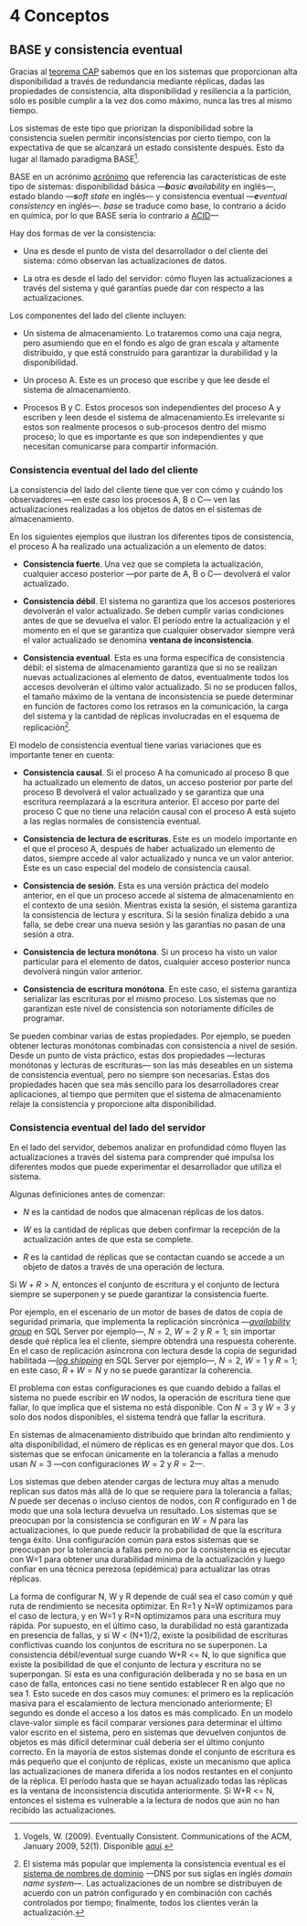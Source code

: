 # 4 Conceptos

## BASE y consistencia eventual

Gracias al [teorema CAP](./4_CAP.md) sabemos que en los sistemas que
proporcionan alta disponibilidad a través de redundancia mediante réplicas,
dadas las propiedades de consistencia, alta disponibilidad y resiliencia a la
partición, sólo es posible cumplir a la vez dos como máximo, nunca las tres al
mismo tiempo.

Los sistemas de este tipo que priorizan la disponibilidad sobre la consistencia
suelen permitir inconsistencias por cierto tiempo, con la expectativa de que se
alcanzará un estado consistente después. Esto da lugar al llamado paradigma
BASE[^1].

[^1]: Vogels, W. (2009). Eventually Consistent. Communications of the ACM,
    January 2009, 52(1). Disponible
    [aquí](https://dl.acm.org/doi/pdf/10.1145/1435417.1435432).

BASE en un acrónimo [acrónimo](https://dle.rae.es/acrónimo) que referencia las
características de este tipo de sistemas: disponibilidad básica —***b**asic
**a**vailability* en inglés—, estado blando —***s**oft state* en inglés— y
consistencia eventual —***e**ventual consistency* en inglés—. *base* se traduce
como base, lo contrario a ácido en química, por lo que BASE sería lo contrario a
[ACID](./4_ACID.md)—

Hay dos formas de ver la consistencia:

* Una es desde el punto de vista del desarrollador o del cliente del sistema:
  cómo observan las actualizaciones de datos.

* La otra es desde el lado del servidor: cómo fluyen las actualizaciones a
  través del sistema y qué garantías puede dar con respecto a las
  actualizaciones.

Los componentes del lado del cliente incluyen:

* Un sistema de almacenamiento. Lo trataremos como una caja
  negra, pero asumiendo que en el fondo es algo de gran escala y altamente
  distribuido, y que está construido para garantizar la durabilidad y la
  disponibilidad.

* Un proceso A. Este es un proceso que escribe y que lee desde el sistema de
  almacenamiento.

* Procesos B y C. Estos procesos son independientes del proceso A y escriben y
  leen desde el sistema de almacenamiento.Es irrelevante si estos son realmente
  procesos o sub-procesos dentro del mismo proceso; lo que es importante es que
  son independientes y que necesitan comunicarse para compartir información.

### Consistencia eventual del lado del cliente

La consistencia del lado del cliente tiene que ver con cómo y cuándo los
observadores —en este caso los procesos A, B o C— ven las actualizaciones
realizadas a los objetos de datos en el sistemas de almacenamiento.

En los siguientes ejemplos que ilustran los diferentes tipos de consistencia, el
proceso A ha realizado una actualización a un elemento de datos:

* **Consistencia fuerte**. Una vez que se completa la actualización, cualquier
  acceso posterior —por parte de A, B o C— devolverá el valor actualizado.

* **Consistencia débil**. El sistema no garantiza que los accesos posteriores
  devolverán el valor actualizado. Se deben cumplir varias condiciones antes de
  que se devuelva el valor. El período entre la actualización y el momento en el
  que se garantiza que cualquier observador siempre verá el valor actualizado se
  denomina **ventana de inconsistencia**.

* **Consistencia eventual**. Esta es una forma específica de consistencia débil:
  el sistema de almacenamiento garantiza que si no se realizan nuevas
  actualizaciones al elemento de datos, eventualmente todos los accesos devolverán
  el último valor actualizado. Si no se producen fallos, el tamaño máximo de la
  ventana de inconsistencia se puede determinar en función de factores como los
  retrasos en la comunicación, la carga del sistema y la cantidad de réplicas
  involucradas en el esquema de replicación[^2].

[^2]: El sistema más popular que implementa la consistencia eventual es el
    [sistema de nombres de
    dominio](https://datatracker.ietf.org/doc/html/rfc1034) —DNS por sus siglas
        en inglés *domain name system*—. Las actualizaciones de un nombre se
    distribuyen de acuerdo con un patrón configurado y en combinación con cachés
    controlados por tiempo; finalmente, todos los clientes verán la
    actualización.

El modelo de consistencia eventual tiene varias variaciones que es importante
tener en cuenta:

* **Consistencia causal**. Si el proceso A ha comunicado al proceso B que ha
  actualizado un elemento de datos, un acceso posterior por parte del proceso B
  devolverá el valor actualizado y se garantiza que una escritura reemplazará a
  la escritura anterior. El acceso por parte del proceso C que no tiene una
  relación causal con el proceso A está sujeto a las reglas normales de
  consistencia eventual.

* **Consistencia de lectura de escrituras**. Este es un modelo importante en el
  que el proceso A, después de haber actualizado un elemento de datos, siempre
  accede al valor actualizado y nunca ve un valor anterior. Este es un caso
  especial del modelo de consistencia causal.

* **Consistencia de sesión**. Esta es una versión práctica del modelo anterior,
  en el que un proceso accede al sistema de almacenamiento en el contexto de una
  sesión. Mientras exista la sesión, el sistema garantiza la consistencia de
  lectura y escritura. Si la sesión finaliza debido a una falla, se debe crear
  una nueva sesión y las garantías no pasan de una sesión a otra.

* **Consistencia de lectura monótona**. Si un proceso ha visto un valor
  particular para el elemento de datos, cualquier acceso posterior nunca
  devolverá ningún valor anterior.

* **Consistencia de escritura monótona**. En este caso, el sistema garantiza
  serializar las escrituras por el mismo proceso. Los sistemas que no garantizan
  este nivel de consistencia son notoriamente difíciles de programar.

Se pueden combinar varias de estas propiedades. Por ejemplo, se pueden obtener
lecturas monótonas combinadas con consistencia a nivel de sesión. Desde un punto
de vista práctico, estas dos propiedades —lecturas monótonas y lecturas de
escrituras— son las más deseables en un sistema de consistencia eventual, pero
no siempre son necesarias. Estas dos propiedades hacen que sea más sencillo para
los desarrolladores crear aplicaciones, al tiempo que permiten que el sistema de
almacenamiento relaje la consistencia y proporcione alta disponibilidad.

### Consistencia eventual del lado del servidor

En el lado del servidor, debemos analizar en profundidad cómo fluyen las
actualizaciones a través del sistema para comprender qué impulsa los diferentes
modos que puede experimentar el desarrollador que utiliza el sistema.

Algunas definiciones antes de comenzar:

* $N$ es la cantidad de nodos que almacenan réplicas de los datos.

* $W$ es la cantidad de réplicas que deben confirmar la recepción de la
  actualización antes de que esta se complete.

* $R$ es la cantidad de réplicas que se contactan cuando se accede a un objeto de
  datos a través de una operación de lectura.

Si $W+R>N$, entonces el conjunto de escritura y el conjunto de lectura siempre
se superponen y se puede garantizar la consistencia fuerte.

Por ejemplo, en el escenario de un motor de bases de datos de copia de seguridad
primaria, que implementa la replicación sincrónica —[*availability
group*](https://learn.microsoft.com/en-us/sql/database-engine/sql-server-business-continuity-dr?view=sql-server-ver16#availability-groups)
en SQL Server por ejemplo—, $N=2$, $W=2$ y $R=1$; sin importar desde qué réplica
lea el cliente, siempre obtendrá una respuesta coherente. En el caso de
replicación asíncrona con lectura desde la copia de seguridad habilitada —[*log
shipping*](https://learn.microsoft.com/en-us/sql/database-engine/sql-server-business-continuity-dr?view=sql-server-ver16#log-shipping)
en SQL Server por ejemplo—, $N=2$, $W=1$ y $R=1$; en este caso, $R+W=N$ y no se
puede garantizar la coherencia.

El problema con estas configuraciones es que cuando debido a fallas el sistema
no puede escribir en $W$ nodos, la operación de escritura tiene que fallar, lo
que implica que el sistema no está disponible. Con $N=3$ y $W=3$ y solo dos
nodos disponibles, el sistema tendrá que fallar la escritura.

En sistemas de almacenamiento distribuido que brindan alto rendimiento y alta
disponibilidad, el número de réplicas es en general mayor que dos. Los sistemas
que se enfocan únicamente en la tolerancia a fallas a menudo usan $N=3$ —con
configuraciones $W=2$ y $R=2$—.

Los sistemas que deben atender cargas de lectura muy altas a menudo replican sus
datos más allá de lo que se requiere para la tolerancia a fallas; $N$ puede ser
decenas o incluso cientos de nodos, con $R$ configurado en 1 de modo que una sola
lectura devuelva un resultado. Los sistemas que se preocupan por la consistencia
se configuran en $W=N$ para las actualizaciones, lo que puede reducir la
probabilidad de que la escritura tenga éxito. Una configuración común para estos
sistemas que se preocupan por la tolerancia a fallas pero no por la consistencia
es ejecutar con W=1 para obtener una durabilidad mínima de la actualización y
luego confiar en una técnica perezosa (epidémica) para actualizar las otras
réplicas.

La forma de configurar N, W y R depende de cuál sea el caso común y qué ruta de rendimiento se necesita optimizar. En R=1 y N=W optimizamos para el caso de lectura, y en W=1 y R=N optimizamos para una escritura muy rápida.
Por supuesto, en el último caso, la durabilidad no está garantizada en presencia de fallas, y si W < (N+1)/2, existe la posibilidad de escrituras conflictivas cuando los conjuntos de escritura no se superponen.
La consistencia débil/eventual surge cuando W+R <= N, lo que significa que existe la posibilidad de que el conjunto de lectura y escritura no se superpongan. Si esta es una configuración deliberada y no se basa en un caso de falla, entonces casi no tiene sentido establecer R en algo que no sea 1. Esto sucede en dos casos muy comunes: el primero es la replicación masiva para el escalamiento de lectura mencionado anteriormente; El segundo es donde el acceso a los datos es más complicado. En un modelo clave-valor simple es fácil comparar versiones para determinar el último valor escrito en el sistema, pero en sistemas que devuelven conjuntos de objetos es más difícil determinar cuál debería ser el último conjunto correcto. En la mayoría de estos sistemas donde el conjunto de escritura es más pequeño que el conjunto de réplicas, existe un mecanismo que aplica las actualizaciones de manera diferida a los nodos restantes en el conjunto de la réplica. El período hasta que se hayan actualizado todas las réplicas es la ventana de inconsistencia discutida anteriormente. Si W+R <= N, entonces el sistema es vulnerable a la lectura de nodos que aún no han recibido las actualizaciones.